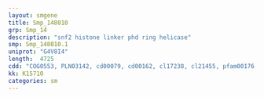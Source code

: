 ```yaml
---
layout: smgene
title: Smp_148010
grp: Smp_14
description: "snf2 histone linker phd ring helicase"
smp: Smp_148010.1
uniprot: "G4V8I4"
length:  4725
cdd: "COG0553, PLN03142, cd00079, cd00162, cl17238, cl21455, pfam00176, pfam00271, pfam14634, smart00490"
kk: K15710
categories: sm
---
```

